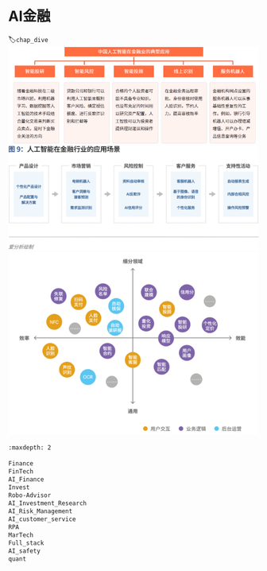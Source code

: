 # AI金融
:label:`chap_dive`
​
![AI金融[1]](../img/AI+Finance.png)
![AI金融[2]](../img/AI+Finance2.png)
![AI金融各应用](../img/AI+finance_app.png)

```toc
:maxdepth: 2

Finance
FinTech
AI_Finance
Invest
Robo-Advisor
AI_Investment_Research
AI_Risk_Management
AI_customer_service
RPA
MarTech
Full_stack
AI_safety
quant
```

[1]: https://www.iimedia.cn/c1020/77214.html
[2]: https://www.donews.com/news/detail/4/3084506.html
